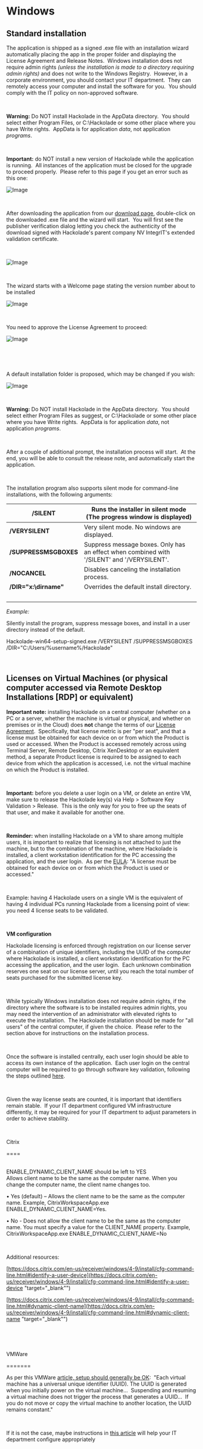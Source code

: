 # Windows

## Standard installation

The application is shipped as a signed .exe file with an installation wizard automatically placing the app in the proper folder and displaying the License Agreement and Release Notes.&nbsp; Windows installation does not require admin rights *(unless the installation is made to a directory requiring admin rights)* and does not write to the Windows Registry.&nbsp; However, in a corporate environment, you should contact your IT department.&nbsp; They can remotely access your computer and install the software for you.&nbsp; You should comply with the IT policy on non-approved software.

&nbsp;

**Warning:** Do NOT install Hackolade in the AppData directory.  You should select either Program Files, or C:\\Hackolade or some other place where you have Write rights.&nbsp; AppData is for application *data*, not application *programs*.

&nbsp;

**Important:** do NOT install a new version of Hackolade while the application is running.&nbsp; All instances of the application must be closed for the upgrade to proceed properly.&nbsp; Please refer to this page if you get an error such as this one:

![Image](<lib/Installation%20error%20-%20application%20running.png>)

&nbsp;

After downloading the application from our [download page](<https://hackolade.com/download.html>), double-click on the downloaded .exe file and the wizard will start.&nbsp; You will first see the publisher verification dialog letting you check the authenticity of the download signed with Hackolade's parent company NV IntegrIT's extended validation certificate.

&nbsp;

![Image](<lib/Windows%20install%20-%20publisher%20verification.png>)

&nbsp;

The wizard starts with a Welcome page stating the version number about to be installed

![Image](<lib/Windows%20install%20-%20Welcome%20page.png>)

&nbsp;

You need to approve the License Agreement to proceed:

![Image](<lib/Windows%20install%20-%20License%20Agreement.png>)

&nbsp;

&nbsp;

A default installation folder is proposed, which may be changed if you wish:

![Image](<lib/Windows%20install%20-%20destination%20folder.png>)

&nbsp;

**Warning:** Do NOT install Hackolade in the AppData directory.  You should select either Program Files as suggest, or C:\\Hackolade or some other place where you have Write rights.&nbsp; AppData is for application *data*, not application *programs*.

&nbsp;

After a couple of additional prompt, the installation process will start.&nbsp; At the end, you will be able to consult the release note, and automatically start the application.

&nbsp;

The installation program also supports silent mode for command-line installations, with the following arguments:

| **/SILEN**T | Runs the installer in silent mode (The progress window is displayed) |
| --- | --- |
| **/VERYSILENT** | Very silent mode. No windows are displayed. |
| **/SUPPRESSMSGBOXES** | Suppress message boxes. Only has an effect when combined with '/SILENT' and '/VERYSILENT'. |
| **/NOCANCEL** | Disables canceling the installation process. |
| **/DIR="x:\\dirname"** | Overrides the default install directory. |
| &nbsp; | &nbsp; |


*Example:*

Silently install the program, suppress message boxes, and install in a user directory instead of the default.

Hackolade-win64-setup-signed.exe /VERYSILENT /SUPPRESSMSGBOXES /DIR="C:/Users/%username%/Hackolade"

&nbsp;

## Licenses on Virtual Machines (or physical computer accessed via Remote Desktop Installations \[RDP\] or equivalent)

**Important note:** installing Hackolade on a central computer (whether on a PC or a server, whether the machine is virtual or physical, and whether on premises or in the Cloud) does **not** change the terms of our [License Agreement](<Licenseagreement.md>).&nbsp; Specifically, that license metric is per "per seat", and that a license must be obtained for each device on or from which the Product is used or accessed. When the Product is accessed remotely across using Terminal Server, Remote Desktop, Citrix XenDesktop or an equivalent method, a separate Product license is required to be assigned to each device from which the application is accessed, i.e. not the virtual machine on which the Product is installed.

&nbsp;

**Important:** before you delete a user login on a VM, or delete an entire VM, make sure to release the Hackolade key(s) via Help \> Software Key Validation \> Release.  This is the only way for you to free up the seats of that user, and make it available for another one.

&nbsp;

**Reminder:** when installing Hackolade on a VM to share among multiple users, it is important to realize that licensing is not attached to just the machine, but to the combination of the machine, where Hackolade is installed, a client workstation identification for the PC accessing the application, and the user login.&nbsp; As per the [EULA](<Licenseagreement.md>): "A license must be obtained for each device on or from which the Product is used or accessed." &nbsp;

&nbsp;

Example: having 4 Hackolade users on a single VM is the equivalent of having 4 individual PCs running Hackolade from a licensing point of view: you need 4 license seats to be validated.

&nbsp;

**VM configuration**

Hackolade licensing is enforced through registration on our license server of a combination of unique identifiers, including the UUID of the computer where Hackolade is installed, a client workstation identification for the PC accessing the application, and the user login.  Each unknown combination reserves one seat on our license server, until you reach the total number of seats purchased for the submitted license key.

&nbsp;

While typically Windows installation does not require admin rights, if the directory where the software is to be installed requires admin rights, you may need the intervention of an administrator with elevated rights to execute the installation.&nbsp; The Hackolade installation should be made for "all users" of the central computer, if given the choice.&nbsp; Please refer to the section above for instructions on the installation process.

&nbsp;

Once the software is installed centrally, each user login should be able to access its own instance of the application.&nbsp; Each user login on the central computer will be required to go through software key validation, following the steps outlined [here](<Softwareregistration.md>).

&nbsp;

Given the way license seats are counted, it is important that identifiers remain stable.&nbsp; If your IT department configured VM infrastructure differently, it may be required for your IT department to adjust parameters in order to achieve stability.

&nbsp;

Citrix

\====

\
ENABLE\_DYNAMIC\_CLIENT\_NAME should be left to YES\
Allows client name to be the same as the computer name. When you change the computer name, the client name changes too. 

• Yes (default) – Allows the client name to be the same as the computer name. Example, CitrixWorkspaceApp.exe ENABLE\_DYNAMIC\_CLIENT\_NAME=Yes. 

• No - Does not allow the client name to be the same as the computer name. You must specify a value for the CLIENT\_NAME property. Example, CitrixWorkspaceApp.exe ENABLE\_DYNAMIC\_CLIENT\_NAME=No

&nbsp;

Additional resources:

[https://docs.citrix.com/en-us/receiver/windows/4-9/install/cfg-command-line.html#identify-a-user-device](<https://docs.citrix.com/en-us/receiver/windows/4-9/install/cfg-command-line.html#identify-a-user-device> "target=\"\_blank\"")

[https://docs.citrix.com/en-us/receiver/windows/4-9/install/cfg-command-line.html#dynamic-client-name](<https://docs.citrix.com/en-us/receiver/windows/4-9/install/cfg-command-line.html#dynamic-client-name> "target=\"\_blank\"")

&nbsp;

&nbsp;

VMWare

\=======

As per this VMWare [article, setup should generally be OK](<https://pubs.vmware.com/workstation-9/index.jsp?topic=/com.vmware.ws.using.doc/GUID-533B2C4F-7BD5-41EB-8392-2B9FE687AE50.html> "target=\"\_blank\""):  "Each virtual machine has a universal unique identifier (UUID). The UUID is generated when you initially power on the virtual machine...  Suspending and resuming a virtual machine does not trigger the process that generates a UUID...  If you do not move or copy the virtual machine to another location, the UUID remains constant." &nbsp;

&nbsp;

If it is not the case, maybe instructions in [this article](<https://docs.vmware.com/en/VMware-Horizon/2012/virtual-desktops/GUID-E12713D5-3530-422F-B265-B0F3FDD2041E.html> "target=\"\_blank\"") will help your IT department configure appropriately

